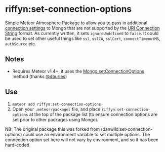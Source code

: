 # riffyn:set-connection-options

Simple Meteor Atmosphere Package to allow you to pass in additional
[connection settings](http://mongodb.github.io/node-mongodb-native/2.1/reference/connecting/connection-settings/)
to Mongo that are not supported by the
[URI Connection String](https://docs.mongodb.org/manual/reference/connection-string/) format. As
currently written, it sets `ignoreUndefined` to `false`. It could be used to set other useful things
like `ssl`, `sslCA`, `sslCert`, `connectTimeoutMS`, `authSource` etc.

## Notes

* Requires Meteor v1.4+, it uses the
[Mongo.setConnectionOptions](https://github.com/meteor/meteor/pull/7277) method (thanks [@dburles](https://github.com/dburles))

## Use

1. `meteor add riffyn:set-connection-options`
2. Open your `.meteor/packages` file, and place `riffyn:set-connection-options` at the top of the package list
(to ensure connection options are set prior to other packages using Mongo).

NB: The original package this was forked from (danwild:set-connection-options) could use an
environment variable to set multiple options. The connection option set here will not vary by
environment, and so it has been hard-coded.
